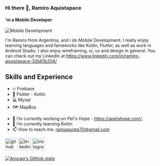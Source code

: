 ### Hi there 👋, Ramiro Aquistapace
#### 'm a Mobile Developer
![Mobile Development](https://www.joomlageeks.com/wp-content/uploads/2014/05/Joomla-Mobile-Development.png)

I'm Ramiro from Argentina, and i do Mobile Development. I really enjoy learning languages and fameworks like Kotlin, Flutter, as well as work in Android Studio. I also enjoy wireframing, ui, ux and design in general. You can check out my LinkedIn at https://www.linkedin.com/in/ramiro-aquistapace-32b61b204/

## Skills and Experience
* 🔥 Firebase
* 📱 Flutter - Kotlin
* 💻 Mysql
* 🗺️ MapBox

- 🔭 I’m currently working on Pet's Hope - https://apetshope.com/ .
- 🌱 I’m currently learning Kotlin
- 📫 How to reach me: ramiaquista70@gmail.com 

[<img src='https://cdn.jsdelivr.net/npm/simple-icons@3.0.1/icons/github.svg' alt='github' height='40'>](https://github.com/ramiaquista)  [<img src='https://cdn.jsdelivr.net/npm/simple-icons@3.0.1/icons/linkedin.svg' alt='linkedin' height='40'>](https://www.linkedin.com/in/ramiro-aquistapace-32b61b204/)  [<img src='https://cdn.jsdelivr.net/npm/simple-icons@3.0.1/icons/instagram.svg' alt='instagram' height='40'>](https://www.instagram.com/ramiaquista/)  


[![Anurag's GitHub stats](https://github-readme-stats.vercel.app/api?username=ramiaquista)](https://github.com/anuraghazra/github-readme-stats)
